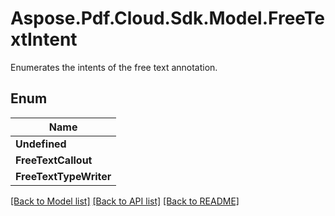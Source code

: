 # Aspose.Pdf.Cloud.Sdk.Model.FreeTextIntent
Enumerates the intents of the free text annotation.

## Enum

| Name |
|------------|
|**Undefined**| 
|**FreeTextCallout**| 
|**FreeTextTypeWriter**| 


[[Back to Model list]](../README.md#documentation-for-models) [[Back to API list]](../README.md#documentation-for-api-endpoints) [[Back to README]](../README.md)

